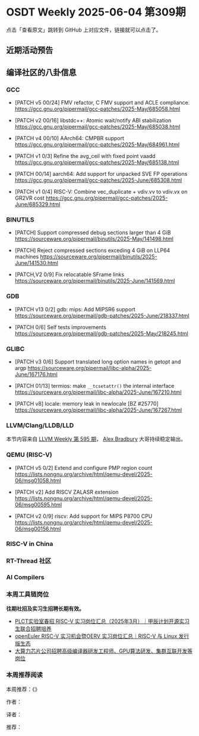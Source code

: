 # OSDT Weekly 2025-06-04 第309期

点击「查看原文」跳转到 GitHub 上对应文件，链接就可以点击了。

## 近期活动预告

## 编译社区的八卦信息

### GCC

- [PATCH v5 00/24] FMV refactor, C FMV support and ACLE compliance.
  https://gcc.gnu.org/pipermail/gcc-patches/2025-May/685058.html

- [PATCH v2 00/16] libstdc++: Atomic wait/notify ABI stabilization
  https://gcc.gnu.org/pipermail/gcc-patches/2025-May/685038.html

- [PATCH v4 00/10] AArch64: CMPBR support
  https://gcc.gnu.org/pipermail/gcc-patches/2025-May/684961.html

- [PATCH v1 0/3] Refine the avg_ceil with fixed point vaadd
  https://gcc.gnu.org/pipermail/gcc-patches/2025-May/685138.html

- [PATCH 00/14] aarch64: Add support for unpacked SVE FP operations
  https://gcc.gnu.org/pipermail/gcc-patches/2025-June/685308.html

- [PATCH v1 0/4] RISC-V: Combine vec_duplicate + vdiv.vv to vdiv.vx on GR2VR cost
  https://gcc.gnu.org/pipermail/gcc-patches/2025-June/685329.html

### BINUTILS

- [PATCH] Support compressed debug sections larger than 4 GiB
  https://sourceware.org/pipermail/binutils/2025-May/141498.html

- [PATCH] Reject compressed sections exceding 4 GiB on LLP64 machines
  https://sourceware.org/pipermail/binutils/2025-June/141530.html

- [PATCH,V2 0/9] Fix relocatable SFrame links
  https://sourceware.org/pipermail/binutils/2025-June/141569.html

### GDB

- [PATCH v13 0/2] gdb: mips: Add MIPSR6 support
  https://sourceware.org/pipermail/gdb-patches/2025-June/218337.html

- [PATCH 0/6] Self tests improvements
  https://sourceware.org/pipermail/gdb-patches/2025-May/218245.html

### GLIBC

- [PATCH v3 0/6] Support translated long option names in getopt and argp
  https://sourceware.org/pipermail/libc-alpha/2025-June/167176.html

- [PATCH 01/13] termios: make `__tcsetattr()` the internal interface
  https://sourceware.org/pipermail/libc-alpha/2025-June/167210.html

- [PATCH v8] locale: memory leak in newlocale [BZ #25770]
  https://sourceware.org/pipermail/libc-alpha/2025-June/167267.html

### LLVM/Clang/LLDB/LLD

本节内容来自 [LLVM Weekly 第 595 期](http://llvmweekly.org/issue/595)，
[Alex Bradbury](https://www.linkedin.com/in/alex-bradbury/) 大哥持续稳定输出。

### QEMU (RISC-V)

- [PATCH v5 0/2] Extend and configure PMP region count
  https://lists.nongnu.org/archive/html/qemu-devel/2025-06/msg01058.html

- [PATCH v2] Add RISCV ZALASR extension
  https://lists.nongnu.org/archive/html/qemu-devel/2025-06/msg00595.html

- [PATCH v2 0/9] riscv: Add support for MIPS P8700 CPU
  https://lists.nongnu.org/archive/html/qemu-devel/2025-06/msg00156.html
  
### RISC-V in China

### RT-Thread 社区

### AI Compilers

### 本周工具链岗位

**往期社招及实习生招聘长期有效。**

- [PLCT实验室春招 RISC-V 实习岗位汇总（2025年3月）｜甲辰计划开源实习生联合招聘培养](https://mp.weixin.qq.com/s/no5v_YeGI3LUE7mYv5wUpQ)
- [openEuler RISC-V 实习机会暨OERV 实习岗位汇总｜RISC-V 与 Linux 发行版生态](https://mp.weixin.qq.com/s/87XEhORtte_iTTZqjinX2g)
- [大算力芯片公司招聘高级编译器研发工程师、GPU算法研发、集群互联开发等岗位](https://mp.weixin.qq.com/s/ONoNJ5jZmL794AdtlHrDuQ)

### 本周推荐阅读

本周推荐：《》

作者：

译者：

推荐：

